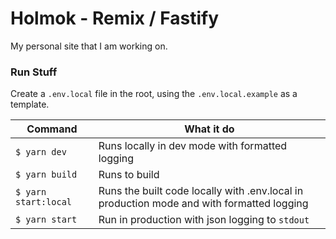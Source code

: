 # Holmok - Remix / Fastify

My personal site that I am working on.

### Run Stuff

Create a `.env.local` file in the root, using the `.env.local.example` as a template.

|Command|What it do|
|-|-|
|`$ yarn dev` | Runs locally in dev mode with formatted logging |
|`$ yarn build` | Runs to build |
|`$ yarn start:local` | Runs the built code locally with .env.local in production mode and with formatted logging|
|`$ yarn start` | Run in production with json logging to `stdout`|

